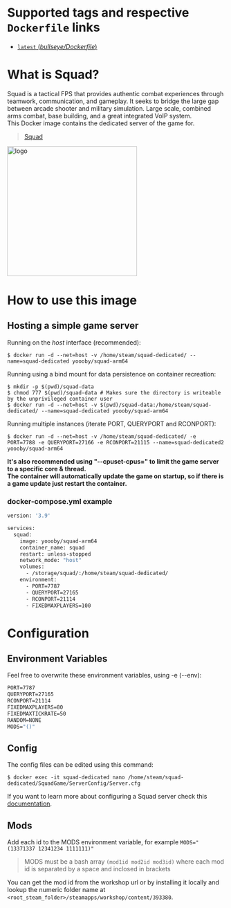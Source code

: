 # Supported tags and respective `Dockerfile` links
-	[`latest` (*bullseye/Dockerfile*)](https://github.com/yoooby/Squad-Arm64/blob/master/bullseye/Dockerfile)

# What is Squad?
Squad is a tactical FPS that provides authentic combat experiences through teamwork, communication, and gameplay. It seeks to bridge the large gap between arcade shooter and military simulation. Large scale, combined arms combat, base building, and a great integrated VoIP system. <br/>
This Docker image contains the dedicated server of the game for. <br/>

> [Squad](http://store.steampowered.com/app/393380/Squad/)

<img src="https://vignette.wikia.nocookie.net/squadgame/images/2/27/Squad_logo.png/revision/latest?cb=20150625185705" alt="logo" width="300"/></img>

# How to use this image

## Hosting a simple game server
Running on the *host* interface (recommended):<br/>
```console
$ docker run -d --net=host -v /home/steam/squad-dedicated/ --name=squad-dedicated yoooby/squad-arm64
```

Running using a bind mount for data persistence on container recreation:
```console
$ mkdir -p $(pwd)/squad-data
$ chmod 777 $(pwd)/squad-data # Makes sure the directory is writeable by the unprivileged container user
$ docker run -d --net=host -v $(pwd)/squad-data:/home/steam/squad-dedicated/ --name=squad-dedicated yoooby/squad-arm64
```

Running multiple instances (iterate PORT, QUERYPORT and RCONPORT):<br/>
```console
$ docker run -d --net=host -v /home/steam/squad-dedicated/ -e PORT=7788 -e QUERYPORT=27166 -e RCONPORT=21115 --name=squad-dedicated2 yoooby/squad-arm64
```

**It's also recommended using "--cpuset-cpus=" to limit the game server to a specific core & thread.**<br/>
**The container will automatically update the game on startup, so if there is a game update just restart the container.**

### docker-compose.yml example
```dockerfile
version: '3.9'

services:
  squad:
    image: yoooby/squad-arm64
    container_name: squad
    restart: unless-stopped
    network_mode: "host"
    volumes:
      - /storage/squad/:/home/steam/squad-dedicated/
    environment:
      - PORT=7787
      - QUERYPORT=27165
      - RCONPORT=21114
      - FIXEDMAXPLAYERS=100
```

# Configuration
## Environment Variables
Feel free to overwrite these environment variables, using -e (--env):
```dockerfile
PORT=7787
QUERYPORT=27165
RCONPORT=21114
FIXEDMAXPLAYERS=80
FIXEDMAXTICKRATE=50
RANDOM=NONE
MODS="()"
```

## Config
The config files can be edited using this command:

```console
$ docker exec -it squad-dedicated nano /home/steam/squad-dedicated/SquadGame/ServerConfig/Server.cfg
```

If you want to learn more about configuring a Squad server check this [documentation](https://squad.gamepedia.com/Server_Configuration).

## Mods

Add each id to the MODS environment variable, for example `MODS="(13371337 12341234 1111111)"`

> MODS must be a bash array `(mod1id mod2id mod3id)` where each mod id is separated by a space and inclosed in brackets

You can get the mod id from the workshop url or by installing it locally and lookup the numeric folder name at `<root_steam_folder>/steamapps/workshop/content/393380`.